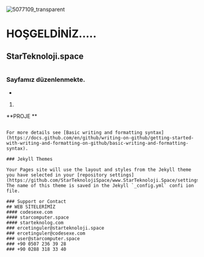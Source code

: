 ![5077109_transparent](https://user-images.githubusercontent.com/93947784/185902330-6b13c4e8-04be-4609-8820-2c0b12a8f17a.png) 
# HOŞGELDİNİZ.....   
## StarTeknoloji.space  
###     

#       
## 
###   Sayfamız düzenlenmekte.
-
1.  
  
**PROJE **
``` AÇIK KAYNAK BAŞLATMAK

For more details see [Basic writing and formatting syntax](https://docs.github.com/en/github/writing-on-github/getting-started-with-writing-and-formatting-on-github/basic-writing-and-formatting-syntax).

### Jekyll Themes

Your Pages site will use the layout and styles from the Jekyll theme you have selected in your [repository settings](https://github.com/StarTeknolojiSpace/www.StarTeknoloji.Space/settings/pages). The name of this theme is saved in the Jekyll `_config.yml` confi ion file.

### Support or Contact          
## WEB SİTELERİMİZ
#### codesexe.com
#### starcomputer.space
#### starteknolog.com
### ercetinguler@starteknoloji.space  
### ercetinguler@codesexe.com
### user@starcomputer.space
### +90 0507 236 39 28    
### +90 0288 318 33 40
            
